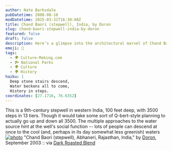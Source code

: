 ```yaml
---
author: Nate Barksdale
pubDatetime: 2008-08-18
modDatetime: 2025-03-31T16:30:08Z
title: Chand Baori (stepwell), India, by Doron
slug: chand-baori-stepwell-india-by-doron
featured: false
draft: false
description: Here’s a glimpse into the architectural marvel of Chand Baori, a 9th-century stepwell that beautifully illustrates community access to water.
emoji: 🌊
tags:
  - 🌍 Culture-Making.com
  - 🏞️ National Parks
  - 🌍 Culture
  - 🌍 History
haiku: |
  Deep stone stairs descend,  
  Water beckons all to come,  
  History in steps.
coordinates: [27.1716, 76.6352]
---
```


This is a 9th-century stepwell in western India, 100 feet deep, with 3500 steps in 13 tiers. Though it would take some sort of Q-bert-style planning to actually go up and down all 3500. The multiple approaches to the water source hint at the well's social function -- lots of people can descend at once to the cool (and, perhaps in its day somewhat less greenish) waters
[![photo](http://culture-making.com/media/ChandBaori.jpg)](http://en.wikipedia.org/wiki/Image:ChandBaori.jpg)
"Chand Baori (stepwell), Abhaneri, Rajasthan, India," by [Doron](http://commons.wikimedia.org/wiki/User:Doron), September 2003 :: via [Dark Roasted Blend](https://www.google.com/search?q=%22Dark%20Roasted%20Blend%22%20darkroastedblend.com)
